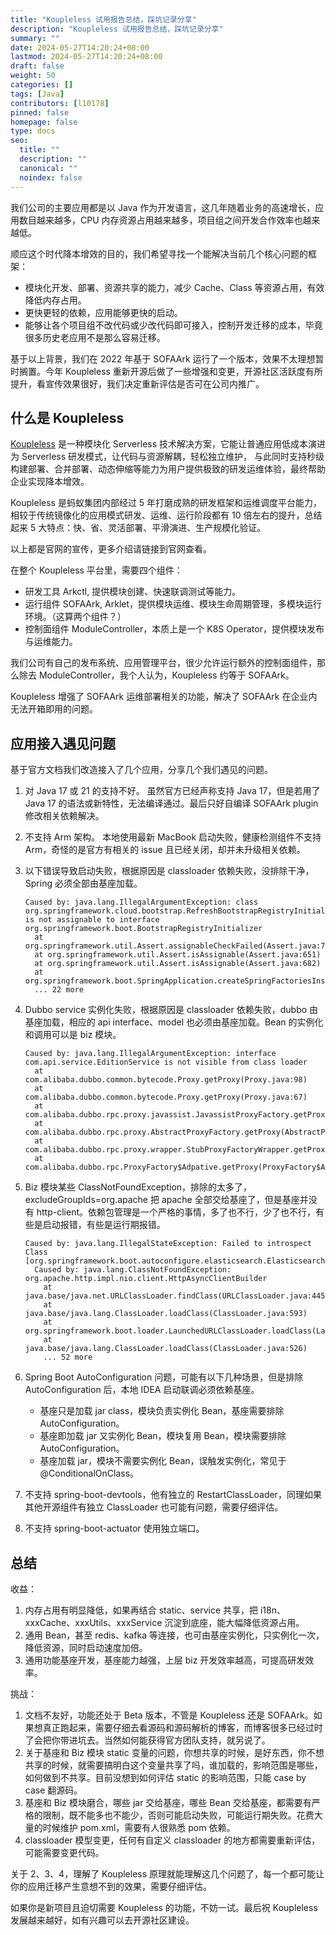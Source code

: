 ```yaml
---
title: "Koupleless 试用报告总结，踩坑记录分享"
description: "Koupleless 试用报告总结，踩坑记录分享"
summary: ""
date: 2024-05-27T14:20:24+08:00
lastmod: 2024-05-27T14:20:24+08:00
draft: false
weight: 50
categories: []
tags: [Java]
contributors: [l10178]
pinned: false
homepage: false
type: docs
seo:
  title: ""
  description: ""
  canonical: ""
  noindex: false
---
```


我们公司的主要应用都是以 Java 作为开发语言，这几年随着业务的高速增长，应用数目越来越多，CPU 内存资源占用越来越多，项目组之间开发合作效率也越来越低。

顺应这个时代降本增效的目的，我们希望寻找一个能解决当前几个核心问题的框架：

- 模块化开发、部署、资源共享的能力，减少 Cache、Class 等资源占用，有效降低内存占用。
- 更快更轻的依赖，应用能够更快的启动。
- 能够让各个项目组不改代码或少改代码即可接入，控制开发迁移的成本，毕竟很多历史老应用不是那么容易迁移。

基于以上背景，我们在 2022 年基于 SOFAArk 运行了一个版本，效果不太理想暂时搁置。今年 Koupleless 重新开源后做了一些增强和变更，开源社区活跃度有所提升，看宣传效果很好，我们决定重新评估是否可在公司内推广。

## 什么是 Koupleless

[Koupleless](https://koupleless.io/home/) 是一种模块化 Serverless 技术解决方案，它能让普通应用低成本演进为 Serverless 研发模式，让代码与资源解耦，轻松独立维护， 与此同时支持秒级构建部署、合并部署、动态伸缩等能力为用户提供极致的研发运维体验，最终帮助企业实现降本增效。

Koupleless 是蚂蚁集团内部经过 5 年打磨成熟的研发框架和运维调度平台能力，相较于传统镜像化的应用模式研发、运维、运行阶段都有 10 倍左右的提升，总结起来 5 大特点：快、省、灵活部署、平滑演进、生产规模化验证。

以上都是官网的宣传，更多介绍请链接到官网查看。

在整个 Koupleless 平台里，需要四个组件：

- 研发工具 Arkctl, 提供模块创建、快速联调测试等能力。
- 运行组件 SOFAArk, Arklet，提供模块运维、模块生命周期管理，多模块运行环境。（这算两个组件？）
- 控制面组件 ModuleController，本质上是一个 K8S Operator，提供模块发布与运维能力。

我们公司有自己的发布系统、应用管理平台，很少允许运行额外的控制面组件，那么除去 ModuleController，我个人认为，Koupleless 约等于 SOFAArk。

Koupleless 增强了 SOFAArk 运维部署相关的功能，解决了 SOFAArk 在企业内无法开箱即用的问题。

## 应用接入遇见问题

基于官方文档我们改造接入了几个应用，分享几个我们遇见的问题。

1. 对 Java 17 或 21 的支持不好。
    虽然官方已经声称支持 Java 17，但是若用了 Java 17 的语法或新特性，无法编译通过。最后只好自编译 SOFAArk plugin 修改相关依赖解决。

2. 不支持 Arm 架构。
    本地使用最新 MacBook 启动失败，健康检测组件不支持 Arm，奇怪的是官方有相关的 issue 且已经关闭，却并未升级相关依赖。

3. 以下错误导致启动失败，根据原因是 classloader 依赖失败，没排除干净，Spring 必须全部由基座加载。

    ```console
    Caused by: java.lang.IllegalArgumentException: class org.springframework.cloud.bootstrap.RefreshBootstrapRegistryInitializer is not assignable to interface org.springframework.boot.BootstrapRegistryInitializer
      at org.springframework.util.Assert.assignableCheckFailed(Assert.java:720)
      at org.springframework.util.Assert.isAssignable(Assert.java:651)
      at org.springframework.util.Assert.isAssignable(Assert.java:682)
      at org.springframework.boot.SpringApplication.createSpringFactoriesInstances(SpringApplication.java:444)
      ... 22 more
    ```

4. Dubbo service 实例化失败，根据原因是 classloader 依赖失败，dubbo 由基座加载，相应的 api interface、model 也必须由基座加载。Bean 的实例化和调用可以是 biz 模块。

    ```console
    Caused by: java.lang.IllegalArgumentException: interface com.api.service.EditionService is not visible from class loader
      at com.alibaba.dubbo.common.bytecode.Proxy.getProxy(Proxy.java:98)
      at com.alibaba.dubbo.common.bytecode.Proxy.getProxy(Proxy.java:67)
      at com.alibaba.dubbo.rpc.proxy.javassist.JavassistProxyFactory.getProxy(JavassistProxyFactory.java:35)
      at com.alibaba.dubbo.rpc.proxy.AbstractProxyFactory.getProxy(AbstractProxyFactory.java:49)
      at com.alibaba.dubbo.rpc.proxy.wrapper.StubProxyFactoryWrapper.getProxy(StubProxyFactoryWrapper.java:60)
      at com.alibaba.dubbo.rpc.ProxyFactory$Adpative.getProxy(ProxyFactory$Adpative.java)
    ```

5. Biz 模块某些 ClassNotFoundException，排除的太多了，excludeGroupIds=org.apache 把 apache 全部交给基座了，但是基座并没有 http-client。依赖包管理是一个严格的事情，多了也不行，少了也不行，有些是启动报错，有些是运行期报错。

    ```console
    Caused by: java.lang.IllegalStateException: Failed to introspect Class [org.springframework.boot.autoconfigure.elasticsearch.ElasticsearchRestClientConfigurations$RestClientBuilderConfiguration]
      Caused by: java.lang.ClassNotFoundException: org.apache.http.impl.nio.client.HttpAsyncClientBuilder
        at java.base/java.net.URLClassLoader.findClass(URLClassLoader.java:445)
        at java.base/java.lang.ClassLoader.loadClass(ClassLoader.java:593)
        at org.springframework.boot.loader.LaunchedURLClassLoader.loadClass(LaunchedURLClassLoader.java:151)
        at java.base/java.lang.ClassLoader.loadClass(ClassLoader.java:526)
        ... 52 more
    ```

6. Spring Boot AutoConfiguration 问题，可能有以下几种场景，但是排除 AutoConfiguration 后，本地 IDEA 启动联调必须依赖基座。
   - 基座只是加载 jar class，模块负责实例化 Bean，基座需要排除 AutoConfiguration。
   - 基座即加载 jar 又实例化 Bean，模块复用 Bean，模块需要排除 AutoConfiguration。
   - 基座加载 jar，模块不需要实例化 Bean，误触发实例化，常见于@ConditionalOnClass。

7. 不支持 spring-boot-devtools，他有独立的 RestartClassLoader，同理如果其他开源组件有独立 ClassLoader 也可能有问题，需要仔细评估。
8. 不支持 spring-boot-actuator 使用独立端口。

## 总结

收益：

1. 内存占用有明显降低，如果再结合 static、service 共享，把 i18n、xxxCache、xxxUtils、xxxService 沉淀到底座，能大幅降低资源占用。
2. 通用 Bean，甚至 redis、kafka 等连接，也可由基座实例化，只实例化一次，降低资源，同时启动速度加倍。
3. 通用功能基座开发，基座能力越强，上层 biz 开发效率越高，可提高研发效率。

挑战：

1. 文档不友好，功能还处于 Beta 版本，不管是 Koupleless 还是 SOFAArk。如果想真正跑起来，需要仔细去看源码和源码解析的博客，而博客很多已经过时了会把你带进坑去。当然如何能获得官方团队支持，就另说了。
2. 关于基座和 Biz 模块 static 变量的问题，你想共享的时候，是好东西，你不想共享的时候，就需要搞明白这个变量共享了吗，谁加载的，影响范围是哪些，如何做到不共享。目前没想到如何评估 static 的影响范围，只能 case by  case 翻源码。
3. 基座和 Biz 模块磨合，哪些 jar 交给基座，哪些 Bean 交给基座，都需要有严格的限制，既不能多也不能少，否则可能启动失败，可能运行期失败。花费大量的时候维护 pom.xml，需要有人很熟悉 pom 依赖。
4. classloader 模型变更，任何有自定义 classloader 的地方都需要重新评估，可能需要变更代码。

关于 2、3、4，理解了 Koupleless 原理就能理解这几个问题了，每一个都可能让你的应用迁移产生意想不到的效果，需要仔细评估。

如果你是新项目且迫切需要 Koupleless 的功能，不妨一试。最后祝 Koupleless 发展越来越好，如有兴趣可以去开源社区建设。
